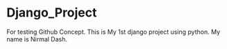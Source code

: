 # Django_Project
For testing Github Concept.
This is My 1st django project using python.
My name is Nirmal Dash.
